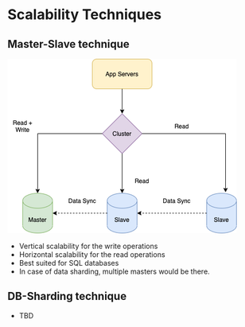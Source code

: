 
# Scalability Techniques

## Master-Slave technique

<img title="Maser-Slave - DB Scalability for SQL" alt="Alt text" src="Maser-Slave - DB Scalability for SQL.drawio.png">

- Vertical scalability for the write operations
- Horizontal scalability for the read operations
- Best suited for SQL databases
- In case of data sharding, multiple masters would be there.


## DB-Sharding technique

- TBD